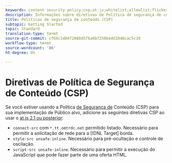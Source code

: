 ```yaml
---
keywords: content security policy;csp;at.js;whitelist;allowlist;flicker;pre-hide;pre-hiding;prehiding
description: Informações sobre diretivas de Política de segurança de conteúdo (CSP) que devem ser adicionadas ao usar o Público alvo da Adobe at.js 2.1 ou posterior.
title: Políticas de segurança de conteúdo (CSP)
subtopic: Getting Started
topic: Standard
translation-type: tm+mt
source-git-commit: cf69c1d8472088d5f6a6b7250bedd1048cac5c10
workflow-type: tm+mt
source-wordcount: '86'
ht-degree: 0%

---
```



# Diretivas de Política de Segurança de Conteúdo (CSP)

Se você estiver usando a Política [de Segurança de](https://en.wikipedia.org/wiki/Content_Security_Policy) Conteúdo (CSP) para sua implementação de Público alvo, adicione as seguintes diretivas CSP ao usar o [at.js 2.1 ou posterior](/help/c-implementing-target/c-implementing-target-for-client-side-web/target-atjs-versions.md):

* `connect-src` com `*.tt.omtrdc.net` permitido listado. Necessário para permitir a solicitação de rede para a [!DNL Target] borda.
* `style-src unsafe-inline`. Necessário para pré-ocultação e controle de oscilação.
* `script-src unsafe-inline`.  Necessário para permitir a execução do JavaScript que pode fazer parte de uma oferta HTML.
